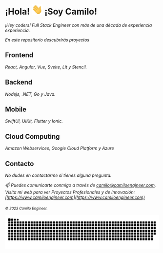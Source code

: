 # ¡Hola! <img width="35" src="https://github.com/camiloengineer/camiloengineer/blob/main/resources/img/waving.gif"> ¡Soy Camilo!

_¡Hey coders! Full Stack Engineer con más de una década de experiencia experiencia._

_En este repositorio descubrirás proyectos_

## Frontend

_React, Angular, Vue, Svelte, Lit y Stencil._

## Backend 

_Nodejs, .NET, Go y Java._

## Mobile

_SwiftUI, UIKit, Flutter y Ionic._

## Cloud Computing

_Amazon Webservices, Google Cloud Platform y Azure_

## Contacto

_No dudes en contactarme si tienes alguna pregunta._

_📫 Puedes comunicarte conmigo a través de [camilo@camiloengineer.com](camilo@camiloengineer.com)._
_Visita mi web para ver Proyectos Profesionales y de Innovación: [https://www.camiloengineer.com](https://www.camiloengineer.com)_

_<sub>© 2023 Camilo Engineer.<sub>_

_<img  src="https://github.com/camiloengineer/camiloengineer/blob/main/resources/img/grid-snake.svg" alt="snake" />_
